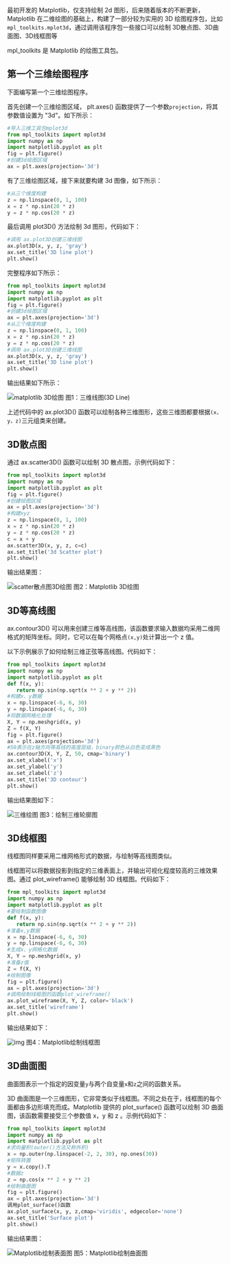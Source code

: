 最初开发的 Matplotlib，仅支持绘制 2d 图形，后来随着版本的不断更新， Matplotlib 在二维绘图的基础上，构建了一部分较为实用的 3D 绘图程序包，比如 `mpl_toolkits.mplot3d`，通过调用该程序包一些接口可以绘制 3D散点图、3D曲面图、3D线框图等

mpl_toolkits 是 Matplotlib 的绘图工具包。

## 第一个三维绘图程序

下面编写第一个三维绘图程序。

首先创建一个三维绘图区域， plt.axes() 函数提供了一个参数`projection`，将其参数值设置为 "3d"。如下所示：

```python
#导入三维工具包mplot3d
from mpl_toolkits import mplot3d
import numpy as np
import matplotlib.pyplot as plt
fig = plt.figure()
#创建3d绘图区域
ax = plt.axes(projection='3d')
```

有了三维绘图区域，接下来就要构建 3d 图像，如下所示：

```python
#从三个维度构建
z = np.linspace(0, 1, 100)
x = z * np.sin(20 * z)
y = z * np.cos(20 * z)
```

最后调用 plot3D() 方法绘制 3d 图形，代码如下：

```python
#调用 ax.plot3D创建三维线图
ax.plot3D(x, y, z, 'gray')
ax.set_title('3D line plot')
plt.show()
```

完整程序如下所示：

```python
from mpl_toolkits import mplot3d
import numpy as np
import matplotlib.pyplot as plt
fig = plt.figure()
#创建3d绘图区域
ax = plt.axes(projection='3d')
#从三个维度构建
z = np.linspace(0, 1, 100)
x = z * np.sin(20 * z)
y = z * np.cos(20 * z)
#调用 ax.plot3D创建三维线图
ax.plot3D(x, y, z, 'gray')
ax.set_title('3D line plot')
plt.show()
```

输出结果如下所示：



![matplotlib 3D绘图](res/14352VV8-0.gif)
图1：三维线图(3D Line)


上述代码中的 ax.plot3D() 函数可以绘制各种三维图形，这些三维图都要根据`(x，y，z)`三元组类来创建。

## 3D散点图

通过 ax.scatter3D() 函数可以绘制 3D 散点图，示例代码如下：

```python
from mpl_toolkits import mplot3d
import numpy as np
import matplotlib.pyplot as plt
fig = plt.figure()
#创建绘图区域
ax = plt.axes(projection='3d')
#构建xyz
z = np.linspace(0, 1, 100)
x = z * np.sin(20 * z)
y = z * np.cos(20 * z)
c = x + y
ax.scatter3D(x, y, z, c=c)
ax.set_title('3d Scatter plot')
plt.show()
```

输出结果图：



![scatter散点图3D绘图](res/14352Q292-1.gif)
图2：Matplotlib 3D绘图

## 3D等高线图

ax.contour3D() 可以用来创建三维等高线图，该函数要求输入数据均采用二维网格式的矩阵坐标。同时，它可以在每个网格点`(x,y)`处计算出一个 z 值。

以下示例展示了如何绘制三维正弦等高线图。代码如下：

```python
from mpl_toolkits import mplot3d
import numpy as np
import matplotlib.pyplot as plt
def f(x, y):
   return np.sin(np.sqrt(x ** 2 + y ** 2))
#构建x、y数据
x = np.linspace(-6, 6, 30)
y = np.linspace(-6, 6, 30)
#将数据网格化处理
X, Y = np.meshgrid(x, y)
Z = f(X, Y)
fig = plt.figure()
ax = plt.axes(projection='3d')
#50表示在z轴方向等高线的高度层级，binary颜色从白色变成黑色
ax.contour3D(X, Y, Z, 50, cmap='binary')
ax.set_xlabel('x')
ax.set_ylabel('y')
ax.set_zlabel('z')
ax.set_title('3D contour')
plt.show()
```

输出结果图如下：



![三维绘图](res/1524436364-0.gif)
图3：绘制三维轮廓图

## 3D线框图

线框图同样要采用二维网格形式的数据，与绘制等高线图类似。

线框图可以将数据投影到指定的三维表面上，并输出可视化程度较高的三维效果图。通过 plot_wireframe() 能够绘制 3D 线框图。代码如下：

```python
from mpl_toolkits import mplot3d
import numpy as np
import matplotlib.pyplot as plt
#要绘制函数图像
def f(x, y):
   return np.sin(np.sqrt(x ** 2 + y ** 2))
#准备x,y数据
x = np.linspace(-6, 6, 30)
y = np.linspace(-6, 6, 30)
#生成x、y网格化数据
X, Y = np.meshgrid(x, y)
#准备z值
Z = f(X, Y)
#绘制图像
fig = plt.figure()
ax = plt.axes(projection='3d')
#调用绘制线框图的函数plot_wireframe()
ax.plot_wireframe(X, Y, Z, color='black')
ax.set_title('wireframe')
plt.show()
```

输出结果如下：



![img](res/1524434037-1.gif)
图4：Matplotlib绘制线框图



## 3D曲面图

曲面图表示一个指定的因变量`y`与两个自变量`x`和`z`之间的函数关系。

3D 曲面图是一个三维图形，它非常类似于线框图。不同之处在于，线框图的每个面都由多边形填充而成。Matplotlib 提供的 plot_surface() 函数可以绘制 3D 曲面图，该函数需要接受三个参数值 x，y 和 z 。示例代码如下：

```python
from mpl_toolkits import mplot3d
import numpy as np
import matplotlib.pyplot as plt
#求向量积(outer()方法又称外积)
x = np.outer(np.linspace(-2, 2, 30), np.ones(30))
#矩阵转置
y = x.copy().T 
#数据z
z = np.cos(x ** 2 + y ** 2)
#绘制曲面图
fig = plt.figure()
ax = plt.axes(projection='3d')
调用plot_surface()函数
ax.plot_surface(x, y, z,cmap='viridis', edgecolor='none')
ax.set_title('Surface plot')
plt.show()
```

输出结果图：



![Matplotlib绘制表面图](res/1524432964-2.gif)
图5：Matplotlib绘制曲面图